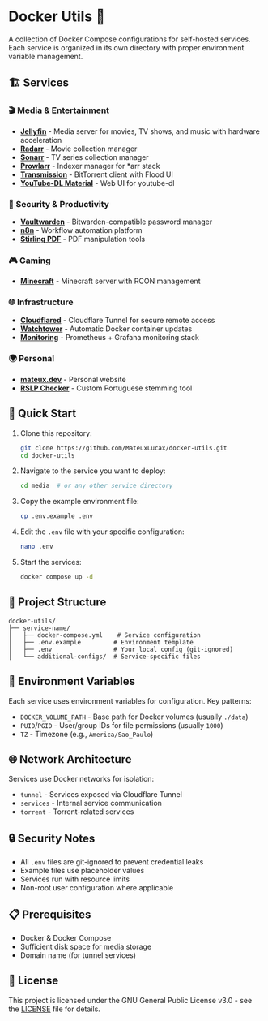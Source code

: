 # Docker Utils 🐳

A collection of Docker Compose configurations for self-hosted services. Each service is organized in its own directory with proper environment variable management.

## 🏗️ Services

### 🎬 Media & Entertainment
- **[Jellyfin](./media/)** - Media server for movies, TV shows, and music with hardware acceleration
- **[Radarr](./media/)** - Movie collection manager 
- **[Sonarr](./media/)** - TV series collection manager
- **[Prowlarr](./media/)** - Indexer manager for *arr stack
- **[Transmission](./media/)** - BitTorrent client with Flood UI
- **[YouTube-DL Material](./youtubedl-material/)** - Web UI for youtube-dl

### 🔐 Security & Productivity  
- **[Vaultwarden](./vaultwarden/)** - Bitwarden-compatible password manager
- **[n8n](./n8n/)** - Workflow automation platform
- **[Stirling PDF](./stirling-pdf/)** - PDF manipulation tools

### 🎮 Gaming
- **[Minecraft](./minecraft/)** - Minecraft server with RCON management

### 🌐 Infrastructure
- **[Cloudflared](./cloudflared/)** - Cloudflare Tunnel for secure remote access
- **[Watchtower](./watchtower/)** - Automatic Docker container updates
- **[Monitoring](./monitoring/)** - Prometheus + Grafana monitoring stack

### 🌍 Personal
- **[mateux.dev](./mateux-dot-dev/)** - Personal website
- **[RSLP Checker](./rslp-checker/)** - Custom Portuguese stemming tool

## 🚀 Quick Start

1. Clone this repository:
   ```bash
   git clone https://github.com/MateuxLucax/docker-utils.git
   cd docker-utils
   ```

2. Navigate to the service you want to deploy:
   ```bash
   cd media  # or any other service directory
   ```

3. Copy the example environment file:
   ```bash
   cp .env.example .env
   ```

4. Edit the `.env` file with your specific configuration:
   ```bash
   nano .env
   ```

5. Start the services:
   ```bash
   docker compose up -d
   ```

## 📁 Project Structure

```
docker-utils/
├── service-name/
│   ├── docker-compose.yml    # Service configuration
│   ├── .env.example         # Environment template  
│   ├── .env                 # Your local config (git-ignored)
│   └── additional-configs/  # Service-specific files
```

## 🔧 Environment Variables

Each service uses environment variables for configuration. Key patterns:

- `DOCKER_VOLUME_PATH` - Base path for Docker volumes (usually `./data`)
- `PUID`/`PGID` - User/group IDs for file permissions (usually `1000`)
- `TZ` - Timezone (e.g., `America/Sao_Paulo`)

## 🌐 Network Architecture

Services use Docker networks for isolation:
- `tunnel` - Services exposed via Cloudflare Tunnel
- `services` - Internal service communication  
- `torrent` - Torrent-related services

## 🔒 Security Notes

- All `.env` files are git-ignored to prevent credential leaks
- Example files use placeholder values
- Services run with resource limits
- Non-root user configuration where applicable

## 📋 Prerequisites

- Docker & Docker Compose
- Sufficient disk space for media storage
- Domain name (for tunnel services)

## 📄 License

This project is licensed under the GNU General Public License v3.0 - see the [LICENSE](LICENSE) file for details.
